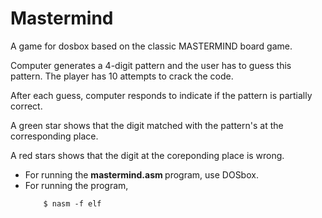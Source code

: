 # Mastermind

A game for dosbox based on the classic MASTERMIND board game.

Computer generates a 4-digit pattern and the user has to guess this pattern. The player has 10 attempts to crack the code.

After each guess, computer responds to indicate if the pattern is partially correct.

A green star shows that the digit matched with the pattern's at the corresponding place.

A red stars shows that the digit at the coreponding place is wrong.


<ul>
  <li>For running the <b> mastermind.asm </b> program, use DOSbox.

  <li>For running the <b> </b> program,

```
    $ nasm -f elf 


```
